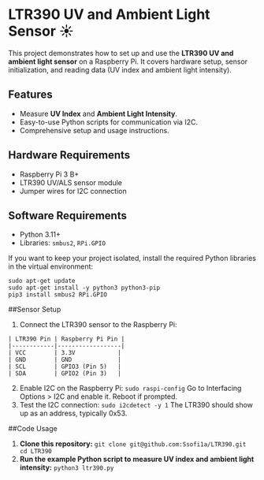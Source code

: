 # LTR390 UV and Ambient Light Sensor ☀️

This project demonstrates how to set up and use the **LTR390 UV and ambient light sensor** on a Raspberry Pi. It covers hardware setup, sensor initialization, and reading data (UV index and ambient light intensity).

## Features
- Measure **UV Index** and **Ambient Light Intensity**.
- Easy-to-use Python scripts for communication via I2C.
- Comprehensive setup and usage instructions.

## Hardware Requirements
- Raspberry Pi 3 B+
- LTR390 UV/ALS sensor module
- Jumper wires for I2C connection

## Software Requirements
- Python 3.11+
- Libraries: `smbus2`, `RPi.GPIO`

If you want to keep your project isolated, install the required Python libraries in the virtual environment:
```
sudo apt-get update
sudo apt-get install -y python3 python3-pip
pip3 install smbus2 RPi.GPIO
```

##Sensor Setup
1. Connect the LTR390 sensor to the Raspberry Pi:
```
| LTR390 Pin | Raspberry Pi Pin |
|------------|------------------|
| VCC        | 3.3V            |
| GND        | GND             |
| SCL        | GPIO3 (Pin 5)   |
| SDA        | GPIO2 (Pin 3)   |
```
2. Enable I2C on the Raspberry Pi:
  `sudo raspi-config`
  Go to Interfacing Options > I2C and enable it.
  Reboot if prompted.
3. Test the I2C connection:
  `sudo i2cdetect -y 1`
  The LTR390 should show up as an address, typically 0x53.

##Code Usage
1. **Clone this repository:** `git clone git@github.com:Ssofi1a/LTR390.git
cd LTR390`
2. **Run the example Python script to measure UV index and ambient light intensity:**
  `python3 ltr390.py`
